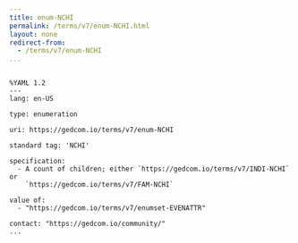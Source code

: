 ```yaml
---
title: enum-NCHI
permalink: /terms/v7/enum-NCHI.html
layout: none
redirect-from:
  - /terms/v7/enum-NCHI
...
```


```

%YAML 1.2
---
lang: en-US

type: enumeration

uri: https://gedcom.io/terms/v7/enum-NCHI

standard tag: 'NCHI'

specification:
  - A count of children; either `https://gedcom.io/terms/v7/INDI-NCHI` or
    `https://gedcom.io/terms/v7/FAM-NCHI`

value of:
  - "https://gedcom.io/terms/v7/enumset-EVENATTR"

contact: "https://gedcom.io/community/"
...

```
